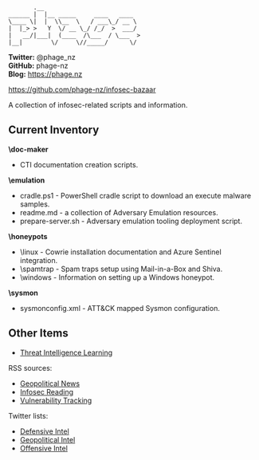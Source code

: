            .__                           
    ______ |  |__ _____     ____   ____  
    \____ \|  |  \\__  \   / ___\_/ __ \ 
    |  |_> >   Y  \/ __ \_/ /_/  >  ___/ 
    |   __/|___|  (____  /\___  / \___  >
    |__|        \/     \//_____/      \/ 

**Twitter:** @phage_nz  
**GitHub:** phage-nz  
**Blog:** https://phage.nz  

https://github.com/phage-nz/infosec-bazaar

A collection of infosec-related scripts and information.  

## Current Inventory ##
**\doc-maker**
- CTI documentation creation scripts.  

**\emulation**  
- cradle.ps1 - PowerShell cradle script to download an execute malware samples.  
- readme.md - a collection of Adversary Emulation resources.  
- prepare-server.sh - Adversary emulation tooling deployment script.  

**\honeypots**  
- \linux - Cowrie installation documentation and Azure Sentinel integration.  
- \spamtrap - Spam traps setup using Mail-in-a-Box and Shiva.  
- \windows - Information on setting up a Windows honeypot.  

**\sysmon**  
- sysmonconfig.xml - ATT&CK mapped Sysmon configuration.  

## Other Items ##
- [Threat Intelligence Learning](https://pastebin.com/p3HWxkDT)  

RSS sources:
- [Geopolitical News](https://pastebin.com/2smGjM2t)  
- [Infosec Reading](https://pastebin.com/jJRu19jy)  
- [Vulnerability Tracking](https://pastebin.com/qsDBsnQS)  

Twitter lists:
- [Defensive Intel](https://pastebin.com/iR4iGzYU)  
- [Geopolitical Intel](https://pastebin.com/HUEBefe1)  
- [Offensive Intel](https://pastebin.com/MxnSBJ6P)  